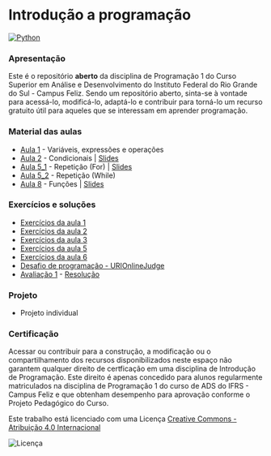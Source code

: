 # Introdução a programação

[![Python](https://www.python.org/static/community_logos/python-powered-w-100x40.png)](https://www.python.org)

### Apresentação
Este é o repositório **aberto** da disciplina de Programação 1 do Curso Superior em Análise e Desenvolvimento do Instituto Federal do Rio Grande do Sul - Campus Feliz. Sendo um repositório aberto, sinta-se à vontade para acessá-lo, modificá-lo, adaptá-lo e contribuir para torná-lo um recurso gratuito útil para aqueles que se interessam em aprender programação.

### Material das aulas
-  [Aula 1](Aula1.pdf) - Variáveis, expressões e operações
-  [Aula 2](Aula2.pdf) - Condicionais | [Slides](Slides_Aula2.pdf)
-  [Aula 5_1](Aula5_1.pdf) - Repetição (For) | [Slides](Slides_Aula5.pdf)
-  [Aula 5_2](Aula5_2.pdf) - Repetição (While) 
-  [Aula 8](Aula6.pdf) - Funções | [Slides](Slides_Aula6.pdf)



### Exercícios e soluções

- [Exercícios da aula 1](./Exercícios1/)
- [Exercícios da aula 2](./Exercícios2/)
- [Exercícios da aula 3](./Exercícios3/)
- [Exercícios da aula 5](./Exercícios5/)
- [Exercícios da aula 6](./Exercícios6/)
- [Desafio de programação - URIOnlineJudge](./desafioURI/)
- [Avaliação 1](./AV1/AV1.pdf) - [Resolução](./AV1)

### Projeto

- Projeto individual

### Certificação
Acessar ou contribuir para a construção, a modificação ou o compartilhamento dos recursos disponibilizados neste espaço não garantem qualquer direito de certficação em uma disciplina de Introdução de Programação. Este direito é apenas concedido para alunos regularmente matriculados na disciplina de Programação 1 do curso de ADS do IFRS - Campus Feliz e que obtenham desempenho para aprovação conforme o Projeto Pedagógico do Curso.

Este trabalho está licenciado com uma Licença [Creative Commons - Atribuição 4.0 Internacional](https://creativecommons.org/licenses/by/4.0/) 

![Licença](https://i.creativecommons.org/l/by/4.0/88x31.png)
